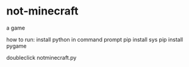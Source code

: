 # not-minecraft

a game

how to run:
install python
in command prompt
pip install sys
pip install pygame

doubleclick notminecraft.py

